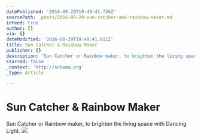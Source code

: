 ```yaml
---
datePublished: '2016-08-29T19:49:41.726Z'
sourcePath: _posts/2016-08-29-sun-catcher-and-rainbow-maker.md
inFeed: true
author: []
via: {}
dateModified: '2016-08-29T19:49:41.011Z'
title: Sun Catcher & Rainbow Maker
publisher: {}
description: 'Sun Catcher or Rainbow maker, to brighten the living space with Dancing Light.'
starred: false
_context: 'http://schema.org'
_type: Article

---
```

# Sun Catcher & Rainbow Maker

Sun Catcher or Rainbow maker, to brighten the living space with Dancing Light.
![](https://the-grid-user-content.s3-us-west-2.amazonaws.com/914a099a-902d-4d80-a561-e5e5d2cebe34.jpg)